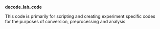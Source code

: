 **decode_lab_code**

This code is primarily for scripting and creating experiment specific codes for the purposes of conversion, preprocessing and analysis


